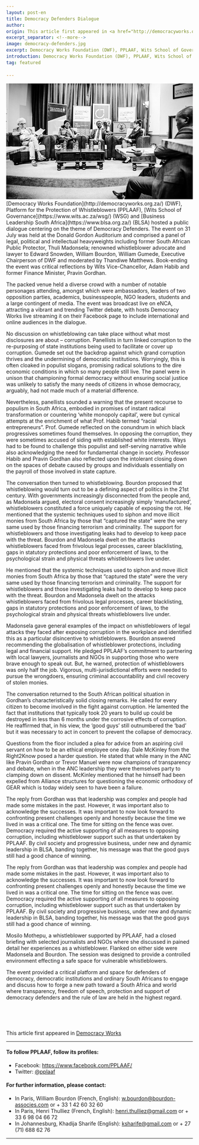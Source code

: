 ```yaml
---
layout: post-en
title: Democracy Defenders Dialogue
author: 
origin: This article first appeared in <a href="http://democracyworks.org.za/democracy-defenders-dialogue/" target="_blank">Democracy Works</a>
excerpt_separator: <!--more-->
image: democracy-defenders.jpg
excerpt: Democracy Works Foundation (DWF), PPLAAF, Wits School of Governance (WSG) and Business Leadership South Africa (BLSA) hosted a public dialogue centering on the theme of Democracy Defenders
introduction: Democracy Works Foundation (DWF), PPLAAF, Wits School of Governance (WSG) and Business Leadership South Africa (BLSA) hosted a public dialogue centering on the theme of Democracy Defenders
tag: featured

---
```

<img class="img-responsive img-post center-block" src="/img/posts/democracy-defenders.jpg" title="©Oscar-Gutierrez - oscargutierrez.com">

<br>
[Democracy Works Foundation](http://democracyworks.org.za/) (DWF), Platform for the Protection of Whistleblowers (PPLAAF), [Wits School of Governance](https://www.wits.ac.za/wsg/) (WSG) and [Business Leadership South Africa](https://www.blsa.org.za/) (BLSA) hosted a public dialogue centering on the theme of Democracy Defenders. The event on 31 July was held at the Donald Gordon Auditorium and comprised a panel of legal, political and intellectual heavyweights including former South African Public Protector, Thuli Madonsela; renowned whistleblower advocate and lawyer to Edward Snowden, William Bourdon, William Gumede, Executive Chairperson of DWF and moderated by Thandiwe Matthews. Book-ending the event was critical reflections by Wits Vice-Chancellor, Adam Habib and former Finance Minister, Pravin Gordhan.

The packed venue held a diverse crowd with a number of notable personages attending, amongst which were ambassadors, leaders of two opposition parties, academics, businesspeople, NGO leaders, students and a large contingent of media. The event was broadcast live on eNCA, attracting a vibrant and trending Twitter debate, with hosts Democracy Works live streaming it on their Facebook page to include international and online audiences in the dialogue.

No discussion on whistleblowing can take place without what most disclosures are about – corruption. Panellists in turn linked corruption to the re-purposing of state institutions being used to facilitate or cover up corruption. Gumede set out the backdrop against which grand corruption thrives and the undermining of democratic institutions. Worryingly, this is often cloaked in populist slogans, promising radical solutions to the dire economic conditions in which so many people still live. The panel were in unison that championing formal democracy without ensuring social justice was unlikely to satisfy the many needs of citizens in whose democracy, arguably, had not made much of a material difference.

Nevertheless, panellists sounded a warning that the present recourse to populism in South Africa, embodied in promises of instant radical transformation or countering ‘white monopoly capital’, were but cynical attempts at the enrichment of what Prof. Habib termed “racial entrepreneurs”. Prof. Gumede reflected on the conundrum in which black progressives sometimes found themselves. In opposing the corruption, they were sometimes accused of siding with established white interests. Ways had to be found to challenge this populist and self-serving narrative while also acknowledging the need for fundamental change in society. Professor Habib and Pravin Gordhan also reflected upon the intolerant closing down on the spaces of debate caused by groups and individuals essentially on the payroll of those involved in state capture.

The conversation then turned to whistleblowing. Bourdon proposed that whistleblowing would turn out to be a defining aspect of politics in the 21st century. With governments increasingly disconnected from the people and, as Madonsela argued, electoral consent increasingly simply ‘manufactured’, whistleblowers constituted a force uniquely capable of exposing the rot. He mentioned that the systemic techniques used to siphon and move illicit monies from South Africa by those that “captured the state” were the very same used by those financing terrorism and criminality. The support for whistleblowers and those investigating leaks had to develop to keep pace with the threat. Bourdon and Madonsela dwelt on the attacks whistleblowers faced from frivolous legal processes, career blacklisting, gaps in statutory protections and poor enforcement of laws, to the psychological strain and physical threats whistleblowers live under.

He mentioned that the systemic techniques used to siphon and move illicit monies from South Africa by those that “captured the state” were the very same used by those financing terrorism and criminality. The support for whistleblowers and those investigating leaks had to develop to keep pace with the threat. Bourdon and Madonsela dwelt on the attacks whistleblowers faced from frivolous legal processes, career blacklisting, gaps in statutory protections and poor enforcement of laws, to the psychological strain and physical threats whistleblowers live under.

Madonsela gave general examples of the impact on whistleblowers of legal attacks they faced after exposing corruption in the workplace and identified this as a particular disincentive to whistleblowers. Bourdon answered recommending the globalisation of whistleblower protections, including legal and financial support. He pledged PPLAAF’s commitment to partnering with local lawyers, journalists and NGOs in supporting those who were brave enough to speak out. But, he warned, protection of whistleblowers was only half the job. Vigorous, multi-jurisdictional efforts were needed to pursue the wrongdoers, ensuring criminal accountability and civil recovery of stolen monies.

The conversation returned to the South African political situation in Gordhan’s characteristically solid closing remarks. He called for every citizen to become involved in the fight against corruption. He lamented the fact that institutions that typically took 20 years to build up could be destroyed in less than 6 months under the corrosive effects of corruption. He reaffirmed that, in his view, the ‘good guys’ still outnumbered the ‘bad’ but it was necessary to act in concert to prevent the collapse of democracy.

Questions from the floor included a plea for advice from an aspiring civil servant on how to be an ethical employee one day. Dale McKinley from the Right2Know posed a harder question. He stated that while many in the ANC like Pravin Gordhan or Trevor Manuel were now champions of transparency and debate, when in the ANC leadership they were themselves party to clamping down on dissent. McKinley mentioned that he himself had been expelled from Alliance structures for questioning the economic orthodoxy of GEAR which is today widely seen to have been a failure.

The reply from Gordhan was that leadership was complex and people had made some mistakes in the past. However, it was important also to acknowledge the successes. It was important to now look forward to confronting present challenges openly and honestly because the time we lived in was a critical one. The time for sitting on the fence was over. Democracy required the active supporting of all measures to opposing corruption, including whistleblower support such as that undertaken by PPLAAF. By civil society and progressive business, under new and dynamic leadership in BLSA, banding together, his message was that the good guys still had a good chance of winning.

The reply from Gordhan was that leadership was complex and people had made some mistakes in the past. However, it was important also to acknowledge the successes. It was important to now look forward to confronting present challenges openly and honestly because the time we lived in was a critical one. The time for sitting on the fence was over. Democracy required the active supporting of all measures to opposing corruption, including whistleblower support such as that undertaken by PPLAAF. By civil society and progressive business, under new and dynamic leadership in BLSA, banding together, his message was that the good guys still had a good chance of winning.

Mosilo Mothepu, a whistleblower supported by PPLAAF, had a closed briefing with selected journalists and NGOs where she discussed in pained detail her experiences as a whistleblower. Flanked on either side were Madonsela and Bourdon. The session was designed to provide a controlled environment effecting a safe space for vulnerable whistleblowers.

The event provided a critical platform and space for defenders of democracy, democratic institutions and ordinary South Africans to engage and discuss how to forge a new path toward a South Africa and world where transparency, freedom of speech, protection and support of democracy defenders and the rule of law are held in the highest regard.

<br>
<br>
<br>

This article first appeared in <a href="http://democracyworks.org.za/democracy-defenders-dialogue/" target="_blank">Democracy Works</a>

----------------------
#### To follow PPLAAF, follow its profiles:
- Facebook: <https://www.facebook.com/PPLAAF/>
- Twitter: [@pplaaf](https://twitter.com/pplaaf)

#### For further information, please contact:
- In Paris, William Bourdon (French, English): [w.bourdon@bourdon-associes.com](mailto:w.bourdon@bourdon-associes.com) or + 33 1 42 60 32 60
- In Paris, Henri Thulliez (French, English): [henri.thulliez@gmail.com](mailto:henri.thulliez@gmail.com) or + 33 6 98 04 66 72
- In Johannesburg, Khadija Sharife (English): [ksharife@gmail.com](mailto:ksharife@gmail.com) or + 27 (71) 688 62 76 




-----
